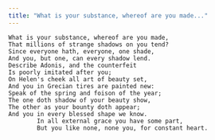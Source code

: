 ```yaml
---
title: "What is your substance, whereof are you made..."
---
```


	What is your substance, whereof are you made,
	That millions of strange shadows on you tend?
	Since everyone hath, everyone, one shade,
	And you, but one, can every shadow lend.
	Describe Adonis, and the counterfeit
	Is poorly imitated after you;
	On Helen's cheek all art of beauty set,
	And you in Grecian tires are painted new:
	Speak of the spring and foison of the year;
	The one doth shadow of your beauty show,
	The other as your bounty doth appear;
	And you in every blessed shape we know.
			In all external grace you have some part,
			But you like none, none you, for constant heart.

